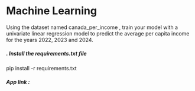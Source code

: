# Machine Learning

Using the dataset named canada_per_income , train your model with a univariate linear regression model to predict the average per capita income for the years 2022, 2023 and 2024.
##### . Install the requirements.txt file

pip install -r requirements.txt


##### App link : 
